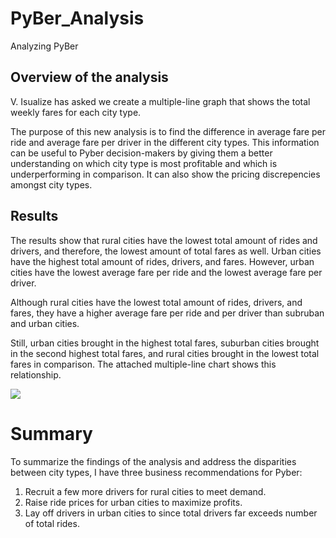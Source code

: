 # PyBer_Analysis
Analyzing PyBer

## Overview of the analysis
V. Isualize has asked we create a multiple-line graph that shows the total weekly fares for each city type.

The purpose of this new analysis is to find the difference in average fare per ride and average fare per driver in the different city types. This information can be useful to Pyber decision-makers by giving them a better understanding on which city type is most profitable and which is underperforming in comparison. It can also show the pricing discrepencies amongst city types.

## Results
The results show that rural cities have the lowest total amount of rides and drivers, and therefore, the lowest amount of total fares as well. Urban cities have the highest total amount of rides, drivers, and fares. However, urban cities have the lowest average fare per ride and the lowest average fare per driver.

Although rural cities have the lowest total amount of rides, drivers, and fares, they have a higher average fare per ride and per driver than subruban and urban cities. 

Still, urban cities brought in the highest total fares, suburban cities brought in the second highest total fares, and rural cities brought in the lowest total fares in comparison. The attached multiple-line chart shows this relationship.

<img src="/Deskstop/Vandy/ClassRepo/PyBer_Analysis/analysis/PyBer_fare_summary.png">

# Summary
To summarize the findings of the analysis and address the disparities between city types, I have three business recommendations for Pyber:
1. Recruit a few more drivers for rural cities to meet demand.
2. Raise ride prices for urban cities to maximize profits.
3. Lay off drivers in urban cities to  since total drivers far exceeds number of total rides.

